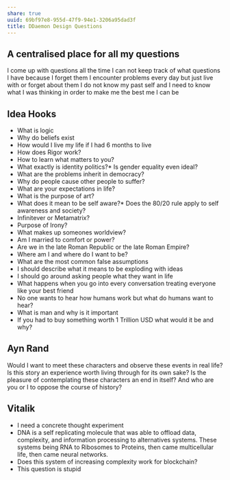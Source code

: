 ```yaml
---
share: true
uuid: 69bf97e8-955d-47f9-94e1-3206a95dad3f
title: DDaemon Design Questions
---
```

## A centralised place for all my questions

I come up with questions all the time I can not keep track of what questions I have because I forget them I encounter problems every day but just live with or forget about them I do not know my past self and I need to know what I was thinking in order to make me the best me I can be

## Idea Hooks

* What is logic
* Why do beliefs exist
* How would I live my life if I had 6 months to live
* How does Rigor work?
* How to learn what matters to you?
* What exactly is identity politics?* Is gender equality even ideal?
* What are the problems inherit in democracy?
* Why do people cause other people to suffer?
* What are your expectations in life?
* What is the purpose of art?
* What does it mean to be self aware?* Does the 80/20 rule apply to self awareness and society?
* Infinitever or Metamatrix?
* Purpose of Irony?
* What makes up someones worldview?
* Am I married to comfort or power?
* Are we in the late Roman Republic or the late Roman Empire?
* Where am I and where do I want to be?
* What are the most common false assumptions
* I should describe what it means to be exploding with ideas
* I should go around asking people what they want in life
* What happens when you go into every conversation treating everyone like your best friend
* No one wants to hear how humans work but what do humans want to hear?
* What is man and why is it important
* If you had to buy something worth 1 Trillion USD what would it be and why?

## Ayn Rand

Would I want to meet these characters and observe these events in real life? Is this story an experience worth living through for its own sake? Is the pleasure of contemplating these characters an end in itself? And who are you or I to oppose the course of history?

## Vitalik

* I need a concrete thought experiment
* DNA is a self replicating molecule that was able to offload data, complexity, and information processing to alternatives systems. These systems being RNA to Ribosomes to Proteins, then came multicellular life, then came neural networks.
* Does this system of increasing complexity work for blockchain?
* This question is stupid